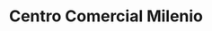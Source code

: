 ---
title: "Centro Comercial Milenio"
url: /liberia/centro-comercial-milenio/
shop: Einkaufszentrum
---